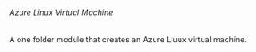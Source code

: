 ###### Azure Linux Virtual Machine
A one folder module that creates an Azure Liuux virtual machine.
